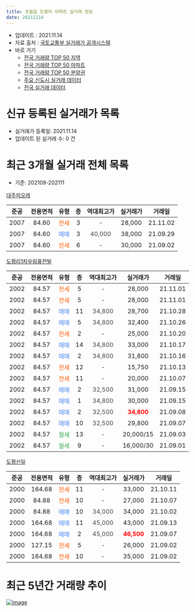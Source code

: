 ```yaml
---
title: 초월읍 도평리 아파트 실거래 정보
date: 20211114
---
```


* 업데이트 : 2021.11.14
* 자료 출처 : [국토교통부 실거래가 공개시스템](http://rt.molit.go.kr)
* 바로 가기
    * [전국 거래량 TOP 50 지역](https://apt-info.github.io/apt-trade-info/tr)
    * [전국 거래량 TOP 50 아파트](https://apt-info.github.io/apt-trade-info/ta)
    * [전국 거래량 TOP 50 분양권](https://apt-info.github.io/apt-trade-info/tb)
    * [주요 신도시 실거래 데이터](https://apt-info.github.io/apt-trade-info/newtown)
    * [전국 실거래 데이터](https://apt-info.github.io/apt-trade-info/all)



<script async src="https://pagead2.googlesyndication.com/pagead/js/adsbygoogle.js"></script>
<!-- 기본광고 -->
<ins class="adsbygoogle"
     style="display:block"
     data-ad-client="ca-pub-1142216861245946"
     data-ad-slot="4805727019"
     data-ad-format="auto"
     data-full-width-responsive="true"></ins>
<script>
     (adsbygoogle = window.adsbygoogle || []).push({});
</script>


# 신규 등록된 실거래가 목록

* 실거래가 등록일: 2021.11.14
* 업데이트 된 실거래 수: 0 건




<script async src="https://pagead2.googlesyndication.com/pagead/js/adsbygoogle.js"></script>
<!-- 기본광고 -->
<ins class="adsbygoogle"
     style="display:block"
     data-ad-client="ca-pub-1142216861245946"
     data-ad-slot="4805727019"
     data-ad-format="auto"
     data-full-width-responsive="true"></ins>
<script>
     (adsbygoogle = window.adsbygoogle || []).push({});
</script>


# 최근 3개월 실거래 전체 목록
* 기준: 202109-202111


[대주피오레](https://search.naver.com/search.naver?query=%EB%8C%80%EC%A3%BC%ED%94%BC%EC%98%A4%EB%A0%88)

|준공|전용면적|유형|층|역대최고가|실거래가|거래일|
|:---:|:---:|:---:|:---:|:---:|:---:|:---:|
|2007|84.60|<span style="color:#FF5A00">전세</span>|3|<span style="color:#444444">-</span>|28,000|21.11.02|
|2007|84.60|<span style="color:#4285F3">매매</span>|3|<span style="color:#444444">40,000</span>|38,000|21.09.29|
|2007|84.60|<span style="color:#FF5A00">전세</span>|6|<span style="color:#444444">-</span>|30,000|21.09.02|

[도평리1차우림퓨전빌](https://search.naver.com/search.naver?query=%EB%8F%84%ED%8F%89%EB%A6%AC1%EC%B0%A8%EC%9A%B0%EB%A6%BC%ED%93%A8%EC%A0%84%EB%B9%8C)

|준공|전용면적|유형|층|역대최고가|실거래가|거래일|
|:---:|:---:|:---:|:---:|:---:|:---:|:---:|
|2002|84.57|<span style="color:#FF5A00">전세</span>|5|<span style="color:#444444">-</span>|28,000|21.11.01|
|2002|84.57|<span style="color:#FF5A00">전세</span>|5|<span style="color:#444444">-</span>|28,000|21.11.01|
|2002|84.57|<span style="color:#4285F3">매매</span>|11|<span style="color:#444444">34,800</span>|28,700|21.10.28|
|2002|84.57|<span style="color:#4285F3">매매</span>|5|<span style="color:#444444">34,800</span>|32,400|21.10.26|
|2002|84.57|<span style="color:#FF5A00">전세</span>|2|<span style="color:#444444">-</span>|25,000|21.10.20|
|2002|84.57|<span style="color:#4285F3">매매</span>|14|<span style="color:#444444">34,800</span>|33,000|21.10.17|
|2002|84.57|<span style="color:#4285F3">매매</span>|2|<span style="color:#444444">34,800</span>|31,800|21.10.16|
|2002|84.57|<span style="color:#FF5A00">전세</span>|12|<span style="color:#444444">-</span>|15,750|21.10.13|
|2002|84.57|<span style="color:#FF5A00">전세</span>|11|<span style="color:#444444">-</span>|20,000|21.10.07|
|2002|84.57|<span style="color:#4285F3">매매</span>|2|<span style="color:#444444">32,500</span>|31,000|21.09.15|
|2002|84.57|<span style="color:#4285F3">매매</span>|1|<span style="color:#444444">34,800</span>|30,000|21.09.15|
|2002|84.57|<span style="color:#4285F3">매매</span>|2|<span style="color:#444444">32,500</span>|<b><span style="color:#FF0000">34,800</span></b>|21.09.08|
|2002|84.57|<span style="color:#4285F3">매매</span>|10|<span style="color:#444444">32,500</span>|29,800|21.09.07|
|2002|84.57|<span style="color:#34A853">월세</span>|13|<span style="color:#444444">-</span>|20,000/15|21.09.03|
|2002|84.57|<span style="color:#34A853">월세</span>|9|<span style="color:#444444">-</span>|16,000/30|21.09.01|

[도평신일](https://search.naver.com/search.naver?query=%EB%8F%84%ED%8F%89%EC%8B%A0%EC%9D%BC)

|준공|전용면적|유형|층|역대최고가|실거래가|거래일|
|:---:|:---:|:---:|:---:|:---:|:---:|:---:|
|2000|164.68|<span style="color:#FF5A00">전세</span>|11|<span style="color:#444444">-</span>|33,000|21.10.11|
|2000|84.88|<span style="color:#FF5A00">전세</span>|10|<span style="color:#444444">-</span>|27,000|21.10.07|
|2000|84.88|<span style="color:#4285F3">매매</span>|10|<span style="color:#444444">34,000</span>|34,000|21.10.02|
|2000|164.68|<span style="color:#4285F3">매매</span>|11|<span style="color:#444444">45,000</span>|43,000|21.09.13|
|2000|164.68|<span style="color:#4285F3">매매</span>|2|<span style="color:#444444">45,000</span>|<b><span style="color:#FF0000">46,500</span></b>|21.09.07|
|2000|127.15|<span style="color:#FF5A00">전세</span>|5|<span style="color:#444444">-</span>|26,000|21.09.02|
|2000|164.68|<span style="color:#FF5A00">전세</span>|10|<span style="color:#444444">-</span>|35,000|21.09.02|



<script async src="https://pagead2.googlesyndication.com/pagead/js/adsbygoogle.js"></script>
<!-- 기본광고 -->
<ins class="adsbygoogle"
     style="display:block"
     data-ad-client="ca-pub-1142216861245946"
     data-ad-slot="4805727019"
     data-ad-format="auto"
     data-full-width-responsive="true"></ins>
<script>
     (adsbygoogle = window.adsbygoogle || []).push({});
</script>


# 최근 5년간 거래량 추이


<div style="width:100%;">
    <canvas id="deal_progress" height="200"></canvas>
</div>

<script>
new Chart(document.getElementById("deal_progress"), {
    type: 'line',
    data: {
        labels: ['16.01','16.02','16.03','16.04','16.05','16.06','16.07','16.08','16.09','16.10','16.11','16.12','17.01','17.02','17.03','17.04','17.05','17.06','17.07','17.08','17.09','17.10','17.11','17.12','18.01','18.02','18.03','18.04','18.05','18.06','18.07','18.08','18.09','18.10','18.11','18.12','19.01','19.02','19.03','19.04','19.05','19.06','19.07','19.08','19.09','19.10','19.11','19.12','20.01','20.02','20.03','20.04','20.05','20.06','20.07','20.08','20.09','20.10','20.11','20.12','21.01','21.02','21.03','21.04','21.05','21.06','21.07','21.08','21.09','21.10','21.11'],
        datasets: [{
            label: '매매/분양권',
            data: [6,1,10,11,1,6,23,9,13,12,3,6,3,7,1,2,6,17,7,2,9,8,2,1,1,10,5,8,5,7,1,4,11,6,8,3,5,5,11,1,4,4,3,5,6,5,5,8,6,7,11,12,14,18,19,24,25,18,28,11,12,12,12,15,21,9,14,20,7,5,0],
            borderColor: "rgba(66, 133, 243, 1)",
            backgroundColor: "rgba(66, 133, 243, 0.05)",
            borderWidth: 1,
            pointRadius: 0,
            fill: false,
            lineTension: 0
        },{
            label: '전/월세',
            data: [2,8,10,7,5,10,4,7,7,12,7,12,1,8,9,8,5,8,4,11,1,6,8,5,8,6,10,10,4,7,2,6,8,5,5,7,5,6,3,7,7,4,6,2,3,10,3,3,5,3,4,1,4,6,4,3,2,5,7,2,3,4,4,5,8,6,9,6,5,5,3],
            borderColor: "rgba(255, 90, 0, 1)",
            backgroundColor: "rgba(255, 90, 0, 0.05)",
            borderWidth: 1,
            pointRadius: 0,
            fill: false,
            lineTension: 0
        },{
            label: '합계',
            data: [8,9,20,18,6,16,27,16,20,24,10,18,4,15,10,10,11,25,11,13,10,14,10,6,9,16,15,18,9,14,3,10,19,11,13,10,10,11,14,8,11,8,9,7,9,15,8,11,11,10,15,13,18,24,23,27,27,23,35,13,15,16,16,20,29,15,23,26,12,10,3],
            borderColor: "rgba(0, 0, 0, 1)",
            backgroundColor: "rgba(0, 0, 0, 0.03)",
            borderWidth: 0.1,
            pointRadius: 0,
            fill: true,
            lineTension: 0
        }
        ]
    },
    options: {
        responsive: true,
        title: {
            display: false
        },
        tooltips: {
            mode: 'index',
            intersect: false
        },
        hover: {
            mode: 'nearest',
            intersect: true
        },
        scales: {
            xAxes: [{
                display: true,
                scaleLabel: {
                    display: true,
                    labelString: '년/월'
                }
            }],
            yAxes: [{
                display: true,
                ticks: {
                    suggestedMin: 0,
                },
                scaleLabel: {
                    display: true,
                    labelString: '실거래 수'
                }
            }]
        }
    }
});

</script>


[![image](https://apt-info.github.io/images/2020-01-03-apt-trade-info/1024x500.png)](https://play.google.com/store/apps/details?id=com.aptinfo.apttradeinfo)

